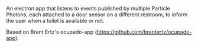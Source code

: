 An electron app that listens to events published by multiple Particle Photons, each attached to a door sensor on a different restroom, to inform the user when a toilet is available or not.

Based on Brent Ertz's ocupado-app (https://github.com/brentertz/ocupado-app).

